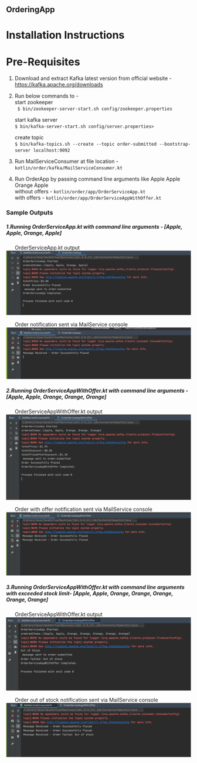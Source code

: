 ## OrderingApp

# Installation Instructions

# Pre-Requisites

1. Download and extract Kafka latest version from official website - https://kafka.apache.org/downloads
2. Run below commands to - <br/>
   start zookeeper<br/>
  ` $ bin/zookeeper-server-start.sh config/zookeeper.properties` <br/>
   
   start kafka server<br/>
   `$ bin/kafka-server-start.sh config/server.properties>` <br/>
   
   create topic<br/>
   `$ bin/kafka-topics.sh --create --topic order-submitted --bootstrap-server localhost:9092` <br/>
   
3. Run MailServiceConsumer at file location -  `kotlin/order/kafka/MailServiceConsumer.kt` <br/>

4. Run OrderApp by passing command line arguments like Apple Apple Orange Apple<br/>
      without offers - `kotlin/order/app/OrderServiceApp.kt`<br/>
      with offers - `kotlin/order/app/OrderServiceAppWithOffer.kt`<br/>
      
      
      
      


   
  ### Sample Outputs
 ##### 1.Running OrderServiceApp.kt with command line arguments - [Apple, Apple, Orange, Apple] <br/>
 &nbsp; &nbsp; &nbsp; OrderServiceApp.kt output <br/>
          ![Alt text](src/main/resources/Outputs/1.png?raw=true "Optional Title") <br/>
 
 &nbsp; &nbsp; &nbsp; Order notification sent via MailService console <br/>
          ![Alt text](src/main/resources/Outputs/2.png?raw=true "Optional Title") <br/>

 ##### 2.Running OrderServiceAppWithOffer.kt with command line arguments - [Apple, Apple, Orange, Orange, Orange] <br/>
 &nbsp; &nbsp; &nbsp; OrderServiceAppWithOffer.kt output <br/>
          ![Alt text](src/main/resources/Outputs/3.png?raw=true "Optional Title") <br/>

&nbsp; &nbsp; &nbsp; Order with offer notification sent via MailService console <br/>
          ![Alt text](src/main/resources/Outputs/4.png?raw=true "Optional Title") <br/>

 ##### 3.Running OrderServiceAppWithOffer.kt with command line arguments with exceeded stock limit- [Apple, Apple, Orange, Orange, Orange, Orange, Orange] <br/>
&nbsp; &nbsp; &nbsp; OrderServiceAppWithOffer.kt output <br/>
         ![Alt text](src/main/resources/Outputs/5.png?raw=true "Optional Title") <br/>

&nbsp; &nbsp; &nbsp; Order out of stock notification sent via MailService console <br/>
        ![Alt text](src/main/resources/Outputs/6.png?raw=true "Optional Title") <br/>